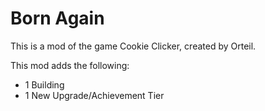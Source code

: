 # Born Again
This is a mod of the game Cookie Clicker, created by Orteil.

This mod adds the following:
- 1 Building
- 1 New Upgrade/Achievement Tier
